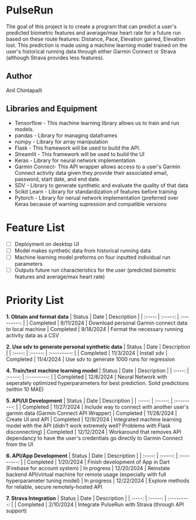 # PulseRun
The goal of this project is to create a program that can predict a user's predicted biometric features and average/max heart rate for a future run based on these route features: Distance, Pace, Elevation gained, Elevation lost. This prediction is made using a machine learning model trained on the user's historical running data through either Garmin Connect or Strava (although Strava provides less features).
## Author
Anil Chintapalli
## Libraries and Equipment
* Tensorflow - This machine learning library allows us to train and run models. 
* pandas - Library for managing dataframes
* numpy - Library for array manipulation
* Flask - This framework will be used to build the API.
* Streamlit - This framework will be used to build the UI
* Keras - Library for neural network implementation
* Garmin Connect- This API wrapper allows access to a user's Garmin Connect activity data given they provide their associated email, password, start date, and end date. 
* SDV - Library to generate synthetic and evaluate the quality of that data
* Scikit Learn - Library for standardization of features before training
* Pytorch - Library for nerual network implementation (preferred over Keras because of warning supression and compatible versions
# Feature List
- [ ] Deployment on desktop UI
- [ ] Model makes synthetic data from historical running data
- [ ] Machine learning model preforms on four inputted individual run parameters
- [ ] Outputs future run characteristics for the user (predicted biometric features and average/max heart rate)
# Priority List
**1. Obtain and format data**
| Status | Date | Description |
| :----: | :-----: | :---------: |
| Completed | 9/11/2024 | Download personal Garmin connect data to local machine
| Completed | 9/18/2024 | Format the necessary running activity data as a CSV

**2. Use sdv to generate personal synthetic data**
| Status | Date | Description |
| :----: | :-----: | :---------: |
| Completed | 11/3/2024 | Install sdv
| Completed | 11/4/2024 | Use sdv to generate 1000 runs for regression

**4. Train/test machine learning model**
| Status | Date | Description |
| :----: | :-----: | :---------: |
| Completed | 12/6/2024 | Neural Network with seperately optimized hyperparameters for best prediction. Solid predictions (within 10 MAE)

**5. API/UI Development**
| Status | Date | Description |
| :----: | :-----: | :---------: |
| Completed | 11/27/2024 | Include way to connect with another user's garmin data (Garmin Connect API Wrapper)
| Completed | 11/28/2024 | Create UI and API
| Completed | 12/9/2024 | Integrated machine learning model with the API (didn't work extremely well? Problems with Flask disconnecting)
| Completed | 12/12/2024 | Workaround that removes API dependancy to have the user's credentials go directly to Garmin Connect from the UI

**6. API/App Development**
| Status | Date | Description |
| :----: | :-----: | :---------: |
| Completed | 1/20/2024 | Finish development of App in Dart (Firebase for account system)
| In progress | 12/20/2024 | Reinstate backend API/virtual machine for remote usage (especially with full hyperparameter tuning model)
| In progress | 12/22/2024 | Explore methods for reliable, secure remotely-hosted API

**7. Strava Integration**
| Status | Date | Description |
| :----: | :-----: | :---------: |
| Completed | 2/10/2024 | Integrate PulseRun with Strava (through API support)
